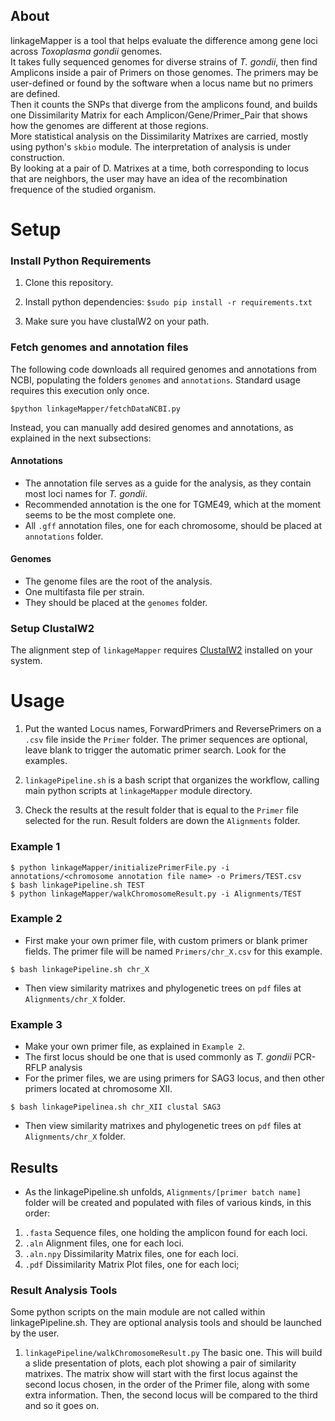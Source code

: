 ## About

linkageMapper is a tool that helps evaluate the difference among gene loci across *Toxoplasma gondii* genomes.
<br>
It takes fully sequenced genomes for diverse strains of *T. gondii*, then find Amplicons inside a pair of Primers on those genomes.
The primers may be user-defined or found by the software when a locus name but no primers are defined.
<br>
Then it counts the SNPs that diverge from the amplicons found, and builds one Dissimilarity Matrix for each Amplicon/Gene/Primer_Pair that shows how the genomes are different at those regions.
<br>
More statistical analysis on the Dissimilarity Matrixes are carried, mostly using python's `skbio` module. The interpretation of analysis is under construction.
<br>
By looking at a pair of D. Matrixes at a time, both corresponding to locus that are neighbors, the user may have an idea of the recombination frequence of the studied organism.


# Setup

### Install Python Requirements

1. Clone this repository.

2. Install python dependencies: `$sudo pip install -r requirements.txt`

3. Make sure you have clustalW2 on your path.

### Fetch genomes and annotation files

The following code downloads all required genomes and annotations from NCBI,
populating the folders `genomes` and `annotations`. Standard usage requires this
execution only once.

```
$python linkageMapper/fetchDataNCBI.py
```

Instead, you can manually add desired genomes and annotations, as explained in the next subsections:

#### Annotations

* The annotation file serves as a guide for the analysis, as they contain most loci names for *T. gondii*.
* Recommended annotation is the one for TGME49, which at the moment seems to be the most complete one.
* All `.gff` annotation files, one for each chromosome, should be placed at `annotations` folder.

#### Genomes

* The genome files are the root of the analysis.
* One multifasta file per strain.
* They should be placed at the `genomes` folder.

### Setup ClustalW2

The alignment step of `linkageMapper` requires [ClustalW2](http://www.clustal.org/clustal2/) installed on your
system.
# Usage

1. Put the wanted Locus names, ForwardPrimers and ReversePrimers on a `.csv` file inside the `Primer` folder. The primer sequences are optional, leave blank to trigger the automatic primer search. Look for the examples.

2. `linkagePipeline.sh` is a bash script that organizes the workflow, calling main python scripts at `linkageMapper` module directory.

3. Check the results at the result folder that is equal to the `Primer` file selected for the run. Result folders are down the `Alignments` folder.


### Example 1

```
$ python linkageMapper/initializePrimerFile.py -i annotations/<chromosome annotation file name> -o Primers/TEST.csv
$ bash linkagePipeline.sh TEST
$ python linkageMapper/walkChromosomeResult.py -i Alignments/TEST
```

### Example 2

* First make your own primer file, with custom primers or blank primer fields. The primer file will be named `Primers/chr_X.csv` for this example.

```
$ bash linkagePipeline.sh chr_X
```

* Then view similarity matrixes and phylogenetic trees on `pdf` files at `Alignments/chr_X` folder.

### Example 3

* Make your own primer file, as explained in `Example 2`.
* The first locus should be one that is used commonly as *T. gondii* PCR-RFLP analysis
* For the primer files, we are using primers for SAG3 locus, and then other primers located at chromosome XII.

```
$ bash linkagePipelinea.sh chr_XII clustal SAG3
```

* Then view similarity matrixes and phylogenetic trees on `pdf` files at `Alignments/chr_X` folder.

## Results

* As the linkagePipeline.sh unfolds, `Alignments/[primer batch name]` folder will be created and populated with files of various kinds, in this order:

1. `.fasta` Sequence files, one holding the amplicon found for each loci.
2. `.aln` Alignment files, one for each loci.
3. `.aln.npy` Dissimilarity Matrix files, one for each loci.
4. `.pdf` Dissimilarity Matrix Plot files, one for each loci;


### Result Analysis Tools

Some python scripts on the main module are not called within linkagePipeline.sh. They are optional analysis tools and should be launched by the user.

1. `linkagePipeline/walkChromosomeResult.py` The basic one. This will build a slide presentation of plots, each plot showing a pair of similarity matrixes.
The matrix show will start with the first locus against the second locus chosen, in the order of the Primer file, along with some extra information. Then, the second locus will be compared to the third and so it goes on.



